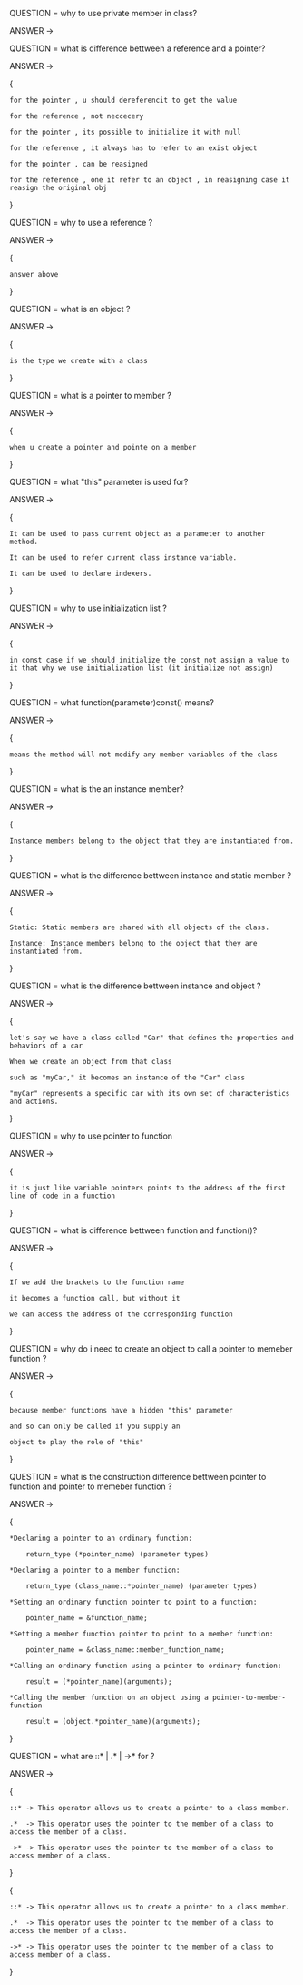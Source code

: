 QUESTION = why to use private member in class? 

ANSWER -> 

QUESTION = what is difference bettween a reference and a pointer? 

ANSWER -> 

{ 

    for the pointer , u should dereferencit to get the value

    for the reference , not neccecery

    for the pointer , its possible to initialize it with null

    for the reference , it always has to refer to an exist object

    for the pointer , can be reasigned

    for the reference , one it refer to an object , in reasigning case it reasign the original obj

}

QUESTION = why to use a reference ? 

ANSWER ->

{

	answer above

}


QUESTION = what is an object ? 

ANSWER ->

{

	is the type we create with a class

}


QUESTION = what is a pointer to member ? 

ANSWER ->

{

	when u create a pointer and pointe on a member 

}


QUESTION = what "this" parameter is used for? 

ANSWER -> 

{ 

    It can be used to pass current object as a parameter to another method.

    It can be used to refer current class instance variable.

    It can be used to declare indexers.

}

QUESTION = why to use initialization list ?

ANSWER ->

{

	in const case if we should initialize the const not assign a value to it that why we use initialization list (it initialize not assign)

}


QUESTION = what function(parameter)const() means?

ANSWER ->

{

	means the method will not modify any member variables of the class

}


QUESTION = what is the an instance member?

ANSWER ->

{

	Instance members belong to the object that they are instantiated from.

}


QUESTION = what is the difference bettween instance and static member ?

ANSWER ->

{

    Static: Static members are shared with all objects of the class.

    Instance: Instance members belong to the object that they are instantiated from.

}

QUESTION = what is the difference bettween instance and object ?

ANSWER ->

{  

    let's say we have a class called "Car" that defines the properties and behaviors of a car

    When we create an object from that class

    such as "myCar," it becomes an instance of the "Car" class

    "myCar" represents a specific car with its own set of characteristics and actions.

}

QUESTION = why to use pointer to function

ANSWER ->

{

    it is just like variable pointers points to the address of the first line of code in a function

}

QUESTION = what is difference bettween function and function()?

ANSWER ->

{ 

    If we add the brackets to the function name

    it becomes a function call, but without it

    we can access the address of the corresponding function

}

QUESTION = why do i need to create an object to call a pointer to memeber function ?

ANSWER ->

{ 

    because member functions have a hidden "this" parameter

    and so can only be called if you supply an 

    object to play the role of "this"

}

QUESTION = what is the construction difference bettween pointer to function and pointer to memeber function ?

ANSWER ->

{

    *Declaring a pointer to an ordinary function:

        return_type (*pointer_name) (parameter types)

    *Declaring a pointer to a member function:

        return_type (class_name::*pointer_name) (parameter types)

    *Setting an ordinary function pointer to point to a function:

        pointer_name = &function_name;

    *Setting a member function pointer to point to a member function:

        pointer_name = &class_name::member_function_name;

    *Calling an ordinary function using a pointer to ordinary function:

        result = (*pointer_name)(arguments);

    *Calling the member function on an object using a pointer-to-member-function

		result = (object.*pointer_name)(arguments);

}

QUESTION = what are ::* | .* | ->* for ?

ANSWER ->

{

    ::* -> This operator allows us to create a pointer to a class member.

    .*  -> This operator uses the pointer to the member of a class to access the member of a class.

    ->* -> This operator uses the pointer to the member of a class to access member of a class.

}


{

    ::* -> This operator allows us to create a pointer to a class member.

    .*  -> This operator uses the pointer to the member of a class to access the member of a class.

    ->* -> This operator uses the pointer to the member of a class to access member of a class.

}
